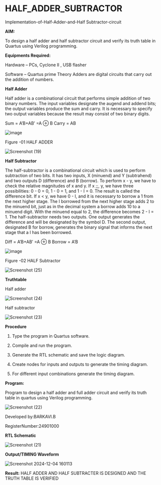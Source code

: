 # HALF_ADDER_SUBTRACTOR

Implementation-of-Half-Adder-and-Half Subtractor-circuit

**AIM:**

To design a half adder and half subtractor circuit and verify its truth table in Quartus using Verilog programming.

**Equipments Required:**

Hardware – PCs, Cyclone II , USB flasher 

Software – Quartus prime Theory Adders are digital circuits that carry out the addition of numbers.

**Half Adder**

Half adder is a combinational circuit that performs simple addition of two binary numbers. The input variables designate the augend and addend bits; the output variables produce the sum and carry. It is necessary to specify two output variables because the result may consist of two binary digits.

Sum = A’B+AB’ =A ⊕ B Carry = AB

![image](https://github.com/naavaneetha/HALF_ADDER_SUBTRACTOR/assets/154305477/bd4a0b2c-cdbc-4184-ab08-81578f121e1f)

Figure -01 HALF ADDER


![Screenshot (19)](https://github.com/user-attachments/assets/c3363e29-f37f-4503-bd21-aa1d971eea8e)

**Half Subtractor**

The half-subtractor is a combinational circuit which is used to perform subtraction of two bits. It has two inputs, X (minuend) and Y (subtrahend) and two outputs D (difference) and B (borrow). To perform x - y, we have to check the relative magnitudes of x and y. If x ;;, y, we have three possibilities: 0 - 0 = 0, 1 - 0 = 1, and 1 - I = 0. The result is called the difference bit. If x < y, we have 0 - I, and it is necessary to borrow a 1 from the next higher stage. The I borrowed from the next higher stage adds 2 to the minuend bit, just as in the decimal system a borrow adds 10 to a minuend digit. With the minuend equal to 2, the difference becomes 2 - I = 1. The half-subtractor needs two outputs. One output generates the difference and will be designated by the symbol D. The second output, designated B for borrow, generates the binary signal that informs the next stage that a I has been borrowed. 

Diff = A’B+AB’ =A ⊕ B
Borrow = A’B

 ![image](https://github.com/naavaneetha/HALF_ADDER_SUBTRACTOR/assets/154305477/d76b099c-513f-4e7c-843a-e2fd028a531a)

Figure -02 HALF Subtractor


![Screenshot (25)](https://github.com/user-attachments/assets/92f7b992-b63d-4169-b58f-009acb215e95)

**Truthtable**

Half adder


![Screenshot (24)](https://github.com/user-attachments/assets/d2f0cbc4-e855-4583-894f-340a9d4eb255)

Half subtractor


![Screenshot (23)](https://github.com/user-attachments/assets/28a0df73-9aa9-472b-9900-79635248f7b2)

**Procedure**

1.	Type the program in Quartus software.

2.	Compile and run the program.

3.	Generate the RTL schematic and save the logic diagram.

4.	Create nodes for inputs and outputs to generate the timing diagram.

5.	For different input combinations generate the timing diagram.


**Program:**

Program to design a half adder and full adder circuit and verify its truth table in quartus using Verilog programming.

![Screenshot (22)](https://github.com/user-attachments/assets/1c1b8cca-4a63-42f1-be80-970b64881370)

Developed by:BARKAVI.B

RegisterNumber:24901000

**RTL Schematic**


![Screenshot (21)](https://github.com/user-attachments/assets/f9b96c82-3f2f-48b7-9e15-ef4ec8f9fa7a)

**Output/TIMING Waveform**


![Screenshot 2024-12-04 160113](https://github.com/user-attachments/assets/806d0099-eb89-470d-aee7-917fb1772359)

**Result:**
HALF ADDER AND HALF SUBTRACTER IS DESIGNED AND THE TRUTH TABLE IS VERIFIED
